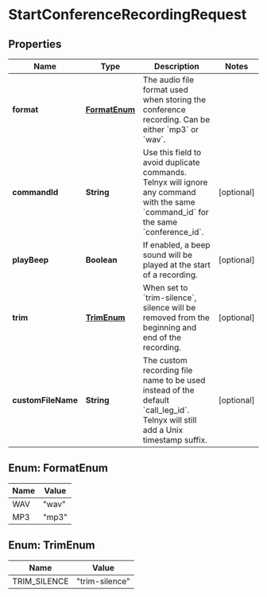 

# StartConferenceRecordingRequest


## Properties

| Name | Type | Description | Notes |
|------------ | ------------- | ------------- | -------------|
|**format** | [**FormatEnum**](#FormatEnum) | The audio file format used when storing the conference recording. Can be either &#x60;mp3&#x60; or &#x60;wav&#x60;. |  |
|**commandId** | **String** | Use this field to avoid duplicate commands. Telnyx will ignore any command with the same &#x60;command_id&#x60; for the same &#x60;conference_id&#x60;. |  [optional] |
|**playBeep** | **Boolean** | If enabled, a beep sound will be played at the start of a recording. |  [optional] |
|**trim** | [**TrimEnum**](#TrimEnum) | When set to &#x60;trim-silence&#x60;, silence will be removed from the beginning and end of the recording. |  [optional] |
|**customFileName** | **String** | The custom recording file name to be used instead of the default &#x60;call_leg_id&#x60;. Telnyx will still add a Unix timestamp suffix. |  [optional] |



## Enum: FormatEnum

| Name | Value |
|---- | -----|
| WAV | &quot;wav&quot; |
| MP3 | &quot;mp3&quot; |



## Enum: TrimEnum

| Name | Value |
|---- | -----|
| TRIM_SILENCE | &quot;trim-silence&quot; |



